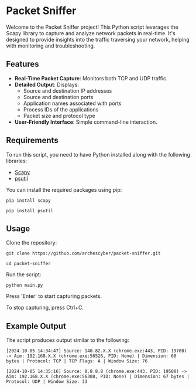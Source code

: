 # Packet Sniffer

Welcome to the Packet Sniffer project! This Python script leverages the Scapy library to capture and analyze network packets in real-time. It's designed to provide insights into the traffic traversing your network, helping with monitoring and troubleshooting.

## Features

- **Real-Time Packet Capture**: Monitors both TCP and UDP traffic.
- **Detailed Output**: Displays:
  - Source and destination IP addresses
  - Source and destination ports
  - Application names associated with ports
  - Process IDs of the applications
  - Packet size and protocol type
- **User-Friendly Interface**: Simple command-line interaction.

## Requirements

To run this script, you need to have Python installed along with the following libraries:

- [Scapy](https://scapy.readthedocs.io/en/latest/installation.html)
- [psutil](https://pypi.org/project/psutil/)

You can install the required packages using pip:

```
pip install scapy
```
```
pip install psutil
```
## Usage
Clone the repository:
```
git clone https://github.com/archescyber/packet-sniffer.git
```
```
cd packet-sniffer
```
Run the script:
```
python main.py
```
Press 'Enter' to start capturing packets.

To stop capturing, press Ctrl+C.

## Example Output
The script produces output similar to the following:

`[2024-10-05 14:34:47] Source: 140.82.X.X (chrome.exe:443, PID: 19700) -> Aim: 192.168.X.X (chrome.exe:56526, PID: None) | Dimension: 60 bytes | Protocol: TCP | TCP Flags: A | Window Size: 76`

`[2024-10-05 14:35:16] Source: 8.8.8.8 (chrome.exe:443, PID: 19500) -> Aim: 192.168.X.X (chrome.exe:56308, PID: None) | Dimension: 67 bytes | Protocol: UDP | Window Size: 33`
